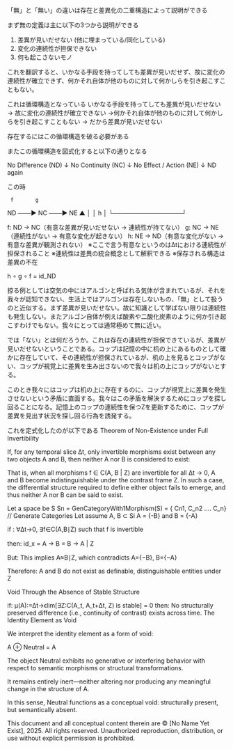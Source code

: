 「無」と「無い」の違いは存在と差異化の二重構造によって説明ができる

まず無の定義は主に以下の3つから説明ができる
1. 差異が見いだせない (他に埋まっている/同化している)
2. 変化の連続性が担保できない
3. 何も起こさないモノ

これを翻訳すると、いかなる手段を持ってしても差異が見いだせず、故に変化の連続性が確立できず、何かそれ自体が他のものに対して何かしらを引き起こすこともない。

これは循環構造となっている
いかなる手段を持ってしても差異が見いだせない → 故に変化の連続性が確立できない →何かそれ自体が他のものに対して何かしらを引き起こすこともない → だから差異が見いだせない

存在するにはこの循環構造を破る必要がある

またこの循環構造を図式化すると以下の通りとなる

   No Difference (ND)
        ↓
  No Continuity (NC)
        ↓
 No Effect / Action (NE)
        ↓
      ND again

この時

     f       g
ND ───▶ NC ───▶ NE
▲                 │
│        h        │
└────────────────┘

f: ND → NC（有意な差異が見いだせない → 連続性が持てない）
g: NC → NE（連続性がない → 有意な変化が起きない）
h: NE → ND（有意な変化がない → 有意な差異が観測されない）
※ここで言う有意なというのはΔtにおける連続性が担保されること
※連続性は差異の統合概念として解釈できる
※保存される構造は差異の不在

h ∘ g ∘ f = id_ND

掠る例としては空気の中にはアルゴンと呼ばれる気体が含まれているが、それを我々が認知できない、生活上ではアルゴンは存在しないもの、「無」として扱うのと近似する。まず差異が見いだせない。故に知識として学ばない限りは連続性も発生しない。またアルゴン自体が例えば酸素や二酸化炭素のように何か引き起こすわけでもない。我々にとっては通常極めて無に近い。

では「ない」とは何だろうか。これは存在の連続性が担保できているが、差異が見いだせないということである。コップは記憶の中に机の上にあるものとして確かに存在していて、その連続性が担保されているが、机の上を見るとコップがない、コップが視覚上に差異を生み出さないので我々は机の上にコップがないとする。

このとき我々にはコップは机の上に存在するのに、コップが視覚上に差異を発生させないという矛盾に直面する。我々はこの矛盾を解決するためにコップを探し回ることになる。記憶上のコップの連続性を保つZを更新するために、コップが差異を見出す状況を探し回る行為を誘発する。

これを定式化したのが以下である
Theorem of Non-Existence under Full Invertibility


If, for any temporal slice Δt, only invertible morphisms exist between any two objects A and B, then neither A nor B is considered to exist:

That is, when all morphisms f ∈ C(A, B | Z) are invertible for all Δt → 0,
A and B become indistinguishable under the contrast frame Z.
In such a case, the differential structure required to define either object fails to emerge,
and thus neither A nor B can be said to exist.


Let a space be S
Sn = GenCategoryWith1Morphism(S) = { Cn1, C_n2 …. C_n} // Generate Categories
Let assume A, B ⊂ Si
A = {-B} and B = {-A}

if :
∀Δt→0, ∃f∈C(A,B∣Z) such that f is invertible

then:
id_x = A → B = B → A | Z　

But:
This implies A≈B∣Z, which contradicts A={−B}, B={−A}

Therefore:
A and B do not exist as definable, distinguishable entities under Z


Void Through the Absence of Stable Structure


if:
μ(A):=Δt→ϵlim[∃Z:C(A_t, A_t+Δt, Z) is stable] = 0
then:
No structurally preserved difference (i.e., continuity of contrast) exists across time.
The Identity Element as Void

We interpret the identity element as a form of void:

A ⊕ Neutral = A

The object Neutral exhibits no generative or interfering behavior with respect to semantic morphisms or structural transformations.

It remains entirely inert—neither altering nor producing any meaningful change in the structure of A.

In this sense, Neutral functions as a conceptual void: structurally present, but semantically absent.


This document and all conceptual content therein are © [No Name Yet Exist], 2025. All rights reserved. Unauthorized reproduction, distribution, or use without explicit permission is prohibited.

